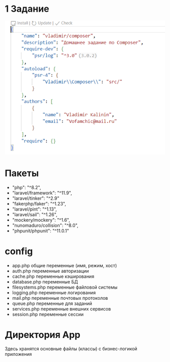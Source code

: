 # 1 Задание

![alt text](image.png)

# Пакеты

* "php": "^8.2",
* "laravel/framework": "^11.9",
* "laravel/tinker": "^2.9"
* "fakerphp/faker": "^1.23",
* "laravel/pint": "^1.13",
* "laravel/sail": "^1.26",
* "mockery/mockery": "^1.6",
* "nunomaduro/collision": "^8.0",
* "phpunit/phpunit": "^11.0.1"

# config

* app.php общие переменные (имя, режим, хост)
* auth.php переменные авторизации
* cache.php переменные кэширования
* database.php переменные БД
* filesystems.php переменные файловой системы
* logging.php переменные логирования
* mail.php переменные почтовых протоколов
* queue.php переменные для заданий
* services.php переменные внешних сервисов
* session.php переменные сессии

# Директория App

Здесь хранятся основные файлы (классы) с бизнес-логикой приложения
